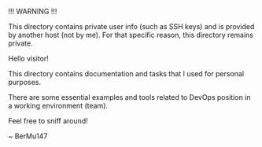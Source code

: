 !!! WARNING !!!

This directory contains private user info (such as SSH keys) and is provided by another host (not by me).
For that specific reason, this directory remains private.

Hello visitor!

This directory contains documentation and tasks that I used for personal purposes.

There are some essential examples and tools related to DevOps position in a working environment (team).

Feel free to sniff around!

~ BerMu147
